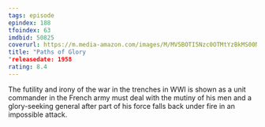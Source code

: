 ```yaml
---
tags: episode
epindex: 188
tfoindex: 63
imdbid: 50825
coverurl: https://m.media-amazon.com/images/M/MV5BOTI5Nzc0OTMtYzBkMS00NjkxLThmM2UtNjM2ODgxN2M5NjNkXkEyXkFqcGdeQXVyNjQ2MjQ5NzM@._V1_SX202_CR0,0,202,300_.jpg
title: "Paths of Glory
"releasedate: 1958
rating: 8.4
---
```


The futility and irony of the war in the trenches in WWI is shown as a unit commander in the French army must deal with the mutiny of his men and a glory-seeking general after part of his force falls back under fire in an impossible attack.